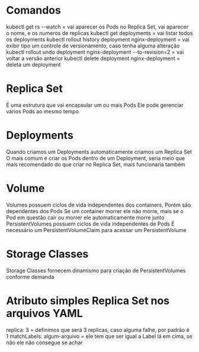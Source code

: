 # Comandos
kubectl get rs --watch = vai aparecer os Pods no Replica Set, vai aparecer o nome, e os numeros de replicas
kubectl get deployments =  vai listar todos os deployments
kubectl rollout history deployment nginx-deployment = vai exibir tipo um controle de versionamento, caso tenha alguma alteração
kubectl rollout undo deployment nginx-deployment --to-revision=2 = vai voltar a versão anterior
kubectl delete deployment nginx-deployment = deleta um deployment

# Replica Set
É uma estrutura que vai encapsular um ou mais Pods
Ele pode gerenciar vários Pods ao mesmo tempo

# Deployments
Quando criamos um Deployments automaticamente criamos um Replica Set
O mais comum é criar os Pods dentro de um Deployment, seria meio que mais recomendado do que criar no Replica Set, mais funcionaria também

# Volume
Volumes possuem ciclos de vida independentes dos containers, Porém são dependentes dos Pods
Se um container morrer ele não morre, mais se o Pod em questão cair ou morrer ele automaticamente morre junto
PersistentVolumes possuem ciclos de vida independentes de Pods
É necessário um PersistentVolumeClaim para acessar um PersistentVolume

# Storage Classes
Storage Classes fornecem dinamismo para criação de PersistentVolumes conforme demanda

# Atributo simples Replica Set nos arquivos YAML
replica: 3  = definimos que será 3 replicas, caso alguma falhe, por padrão é 1
matchLabels: algum-arquivo = ele tem que ser igual a Label lá em cima, se não ele não consegue se achar
